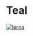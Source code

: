 # Teal

[![lerna](https://img.shields.io/badge/maintained%20with-lerna-cc00ff.svg)](https://lerna.js.org/)
